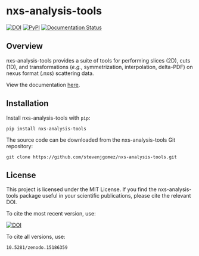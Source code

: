 # nxs-analysis-tools

[![DOI](https://zenodo.org/badge/644189683.svg)](https://doi.org/10.5281/zenodo.15186359)
[![PyPI](https://img.shields.io/pypi/v/nxs-analysis-tools)](https://pypi.org/project/nxs-analysis-tools/)
[![Documentation Status](https://readthedocs.org/projects/nxs-analysis-tools/badge/?version=latest)](https://nxs-analysis-tools.readthedocs.io/en/latest/?badge=latest)

## Overview

nxs-analysis-tools provides a suite of tools for performing slices (2D), cuts (1D), and transformations (_e.g._, symmetrization, interpolation, delta-PDF) on nexus format (.nxs) scattering data.

View the documentation [here](https://nxs-analysis-tools.readthedocs.io/en/stable/).

## Installation

Install nxs-analysis-tools with ``pip``:

```{code-block} console
pip install nxs-analysis-tools
```

The source code can be downloaded from the nxs-analysis-tools Git repository:

```{code-block} console
git clone https://github.com/stevenjgomez/nxs-analysis-tools.git
```

## License

This project is licensed under the MIT License. If you find the nxs-analysis-tools package useful in your scientific publications, please cite the relevant DOI.

To cite the most recent version, use:

[![DOI](https://zenodo.org/badge/644189683.svg)](https://doi.org/10.5281/zenodo.15186359)

To cite all versions, use:

```
10.5281/zenodo.15186359
```

